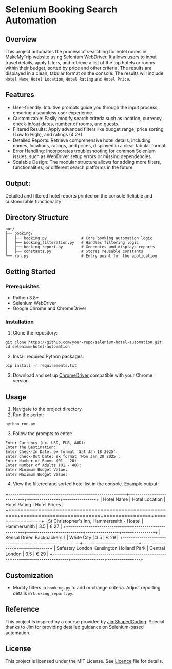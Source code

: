 # Selenium Booking Search Automation

## Overview
This project automates the process of searching for hotel rooms in MakeMyTrip website using Selenium WebDriver. It allows users to input travel details, apply filters, and retrieve a list of the top hotels or rooms within their budget, sorted by price and other criteria. The results are displayed in a clean, tabular format on the console. The results will include `Hotel Name`, `Hotel Location`, `Hotel Rating` and `Hotel Price`.

## Features
- User-friendly: Intuitive prompts guide you through the input process, ensuring a seamless user experience.
- Customizable: Easily modify search criteria such as location, currency, check-in/out dates, number of rooms, and guests.
- Filtered Results: Apply advanced filters like budget range, price sorting (Low to High), and ratings (4.2+).
- Detailed Reports: Retrieve comprehensive hotel details, including names, locations, ratings, and prices, displayed in a clear tabular format.
- Error Handling: Incorporates troubleshooting for common Selenium issues, such as WebDriver setup errors or missing dependencies.
- Scalable Design: The modular structure allows for adding more filters, functionalities, or different search platforms in the future.

## Output:
Detailed and filtered hotel reports printed on the console
Reliable and customizable functionality

## Directory Structure
```
bot/
├── booking/
│   ├── booking.py               # Core booking automation logic
│   ├── booking_filteration.py   # Handles filtering logic
│   ├── booking_report.py        # Generates and displays reports
│   ├── constants.py             # Stores reusable constants
└── run.py                       # Entry point for the application
```

## Getting Started
### Prerequisites
- Python 3.8+
- Selenium WebDriver
- Google Chrome and ChromeDriver

### Installation
1. Clone the repository:
```
git clone https://github.com/your-repo/selenium-hotel-automation.git
cd selenium-hotel-automation
```
2. Install required Python packages:
```
pip install -r requirements.txt
```
3. Download and set up [ChromeDriver](https://developer.chrome.com/docs/chromedriver/downloads) compatible with your Chrome version.

## Usage
1. Navigate to the project directory.
2. Run the script:
```
python run.py
```
3. Follow the prompts to enter:
```
Enter Currency (ex. USD, EUR, AUD):
Enter the Destination:
Enter Check-In Date: ex format 'Sat Jan 18 2025':
Enter Check-Out Date: ex format 'Mon Jan 20 2025':
Enter Number of Rooms (01 - 20):
Enter Number of Adults (01 - 40):
Enter Minimum Budget Value:
Enter Maximum Budget Value:
```
4. View the filtered and sorted hotel list in the console.
Example output:

+---------------------------------------------------------+---------------------------+----------------+----------------+
| Hotel Name                                              | Hotel Location            |   Hotel Rating | Hotel Prices   |
+=========================================================+===========================+================+================+
| St Christopher's Inn, Hammersmith - Hostel              | Hammersmith               |            3.5 | € 27
|
+---------------------------------------------------------+---------------------------+----------------+----------------+
| Kensal Green Backpackers 1                              | White City                |            3.5 | € 29
|
+---------------------------------------------------------+---------------------------+----------------+----------------+
| Safestay London Kensington Holland Park                 | Central London            |            3.5 | € 29
|
+---------------------------------------------------------+---------------------------+----------------+----------------+

## Customization
- Modify filters in `booking.py` to add or change criteria.
Adjust reporting details in `booking_report.py`.

## Reference
This project is inspired by a course provided by [JimShapedCoding](https://www.youtube.com/channel/UCU8d7rcShA7MGuDyYH1aWGg). Special thanks to Jim for providing detailed guidance on Selenium-based automation.

## License
This project is licensed under the MIT License. See [Licence](LICENCE.txt) file for details.
